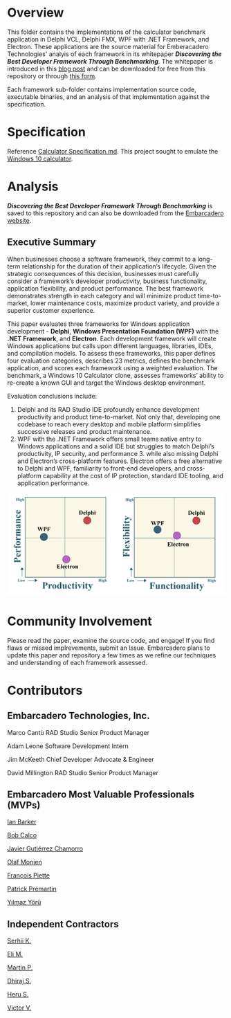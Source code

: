# Overview

This folder contains the implementations of the calculator benchmark application in Delphi VCL, Delphi FMX, WPF with .NET Framework, and Electron.  These applications are the source material for Emberacadero Technologies' analyis of each framework in its whitepaper ***Discovering the Best Developer Framework Through Benchmarking***. The whitepaper is introduced in this [blog post](https://blogs.embarcadero.com/published-discovering-the-best-developer-framework-through-benchmarking/) and can be downloaded for free from this repository or through [this form](https://lp.embarcadero.com/Discovering_the_best_framework).

Each framework sub-folder contains implementation source code, executable binaries, and an analysis of that implementation against the specification.

# Specification
Reference [Calculator Specification.md](https://github.com/Embarcadero/ComparisonResearch/blob/main/calculator/Calculator%20Specification.md).  This project sought to emulate the [Windows 10 calculator](https://github.com/Embarcadero/ComparisonResearch/blob/main/calculator/win10calculator.png).

# Analysis
***Discovering the Best Developer Framework Through Benchmarking*** is saved to this repository and can also be downloaded from the [Embarcadero website](https://lp.embarcadero.com/Discovering_the_best_framework).


## Executive Summary
When businesses choose a software framework, they commit to a long-term relationship for the duration of their application’s lifecycle. Given the strategic consequences of this decision, businesses must carefully consider a framework’s developer productivity, business functionality, application flexibility, and product performance. The best framework demonstrates strength in each category and will minimize product time-to-market, lower maintenance costs, maximize product variety, and provide a superior customer experience. 

This paper evaluates three frameworks for Windows application development - **Delphi**, **Windows Presentation Foundation (WPF)** with the **.NET Framework**, and **Electron**. Each development framework will create Windows applications but calls upon different languages, libraries, IDEs, and compilation models. To assess these frameworks, this paper defines four evaluation categories, describes 23 metrics, defines the benchmark application, and scores each framework using a weighted evaluation. The benchmark, a Windows 10 Calculator clone, assesses frameworks’ ability to re-create a known GUI and target the Windows desktop environment.

Evaluation conclusions include:
1. Delphi and its RAD Studio IDE profoundly enhance development productivity and product time-to-market. Not only that, developing one codebase to reach every desktop and mobile platform simplifies successive releases and product maintenance.
2. WPF with the .NET Framework offers small teams native entry to Windows applications and a solid IDE but struggles to match Delphi’s productivity, IP security, and performance 3. while also missing Delphi and Electron’s cross-platform features. 
Electron offers a free alternative to Delphi and WPF, familiarity to front-end developers, and cross-platform capability at the cost of IP protection, standard IDE tooling, and application performance.

![overview of framework scores](https://github.com/Embarcadero/ComparisonResearch/blob/main/calculator/Delphi_WPF_Electron%204-metric%20chart.png)


# Community Involvement
Please read the paper, examine the source code, and engage!  If you find flaws or missed implrevements, submit an Issue.  Embarcadero plans to update this paper and repository a few times as we refine our techniques and understanding of each framework assessed.


# Contributors
## Embarcadero Technologies, Inc. 
Marco Cantù	      RAD Studio Senior Product Manager

Adam Leone	      Software Development Intern

Jim McKeeth	      Chief Developer Advocate & Engineer

David Millington	RAD Studio Senior Product Manager


## Embarcadero Most Valuable Professionals (MVPs)
[Ian Barker](https://www.codedotshow.com/blog/about/)

[Bob Calco](https://apexdatasolutions.com/news/apex-blog/)

[Javier Gutiérrez Chamorro](https://www.javiergutierrezchamorro.com/)

[Olaf Monien](https://www.developer-experts.net/en/about-us/)

[François Piette](http://francois-piette.blogspot.com/)

[Patrick Prémartin](https://developpeur-pascal.fr/page/_0-a-propos-de-l-auteur.html)

[Yılmaz Yörü](http://www.yyoru.com/)

## Independent Contractors
[Serhii K.](https://www.upwork.com/fl/serhiik)

[Eli M.](https://www.upwork.com/freelancers/~015a0a19afc2593d77)

[Martin P.](https://github.com/martin-pettersson)

[Dhiraj S.](https://www.upwork.com/freelancers/~01139eb7cc53906988)

[Heru S.](https://www.upwork.com/freelancers/~0195227b473e36e942)

[Victor V.](https://www.upwork.com/freelancers/~01393e5253b24c66e9)


